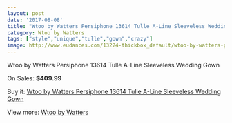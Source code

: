 ```yaml
---
layout: post
date: '2017-08-08'
title: "Wtoo by Watters Persiphone 13614 Tulle A-Line Sleeveless Wedding Gown"
category: Wtoo by Watters
tags: ["style","unique","tulle","gown","crazy"]
image: http://www.eudances.com/13224-thickbox_default/wtoo-by-watters-persiphone-13614-tulle-a-line-sleeveless-wedding-gown.jpg
---
```

Wtoo by Watters Persiphone 13614 Tulle A-Line Sleeveless Wedding Gown

On Sales: **$409.99**
<a href="https://www.eudances.com/en/wtoo-by-watters/4002-wtoo-by-watters-persiphone-13614-tulle-a-line-sleeveless-wedding-gown.html"><amp-img layout="responsive" width="600" height="600" src="//www.eudances.com/13224-thickbox_default/wtoo-by-watters-persiphone-13614-tulle-a-line-sleeveless-wedding-gown.jpg" alt="Wtoo by Watters Persiphone 13614 Tulle A-Line Sleeveless Wedding Gown 0" /></a>
<a href="https://www.eudances.com/en/wtoo-by-watters/4002-wtoo-by-watters-persiphone-13614-tulle-a-line-sleeveless-wedding-gown.html"><amp-img layout="responsive" width="600" height="600" src="//www.eudances.com/13227-thickbox_default/wtoo-by-watters-persiphone-13614-tulle-a-line-sleeveless-wedding-gown.jpg" alt="Wtoo by Watters Persiphone 13614 Tulle A-Line Sleeveless Wedding Gown 1" /></a>
<a href="https://www.eudances.com/en/wtoo-by-watters/4002-wtoo-by-watters-persiphone-13614-tulle-a-line-sleeveless-wedding-gown.html"><amp-img layout="responsive" width="600" height="600" src="//www.eudances.com/13226-thickbox_default/wtoo-by-watters-persiphone-13614-tulle-a-line-sleeveless-wedding-gown.jpg" alt="Wtoo by Watters Persiphone 13614 Tulle A-Line Sleeveless Wedding Gown 2" /></a>
<a href="https://www.eudances.com/en/wtoo-by-watters/4002-wtoo-by-watters-persiphone-13614-tulle-a-line-sleeveless-wedding-gown.html"><amp-img layout="responsive" width="600" height="600" src="//www.eudances.com/13225-thickbox_default/wtoo-by-watters-persiphone-13614-tulle-a-line-sleeveless-wedding-gown.jpg" alt="Wtoo by Watters Persiphone 13614 Tulle A-Line Sleeveless Wedding Gown 3" /></a>

Buy it: [Wtoo by Watters Persiphone 13614 Tulle A-Line Sleeveless Wedding Gown](https://www.eudances.com/en/wtoo-by-watters/4002-wtoo-by-watters-persiphone-13614-tulle-a-line-sleeveless-wedding-gown.html "Wtoo by Watters Persiphone 13614 Tulle A-Line Sleeveless Wedding Gown")

View more: [Wtoo by Watters](https://www.eudances.com/en/49-wtoo-by-watters "Wtoo by Watters")